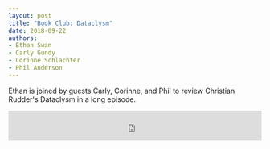 ```yaml
---
layout: post
title: "Book Club: Dataclysm"
date: 2018-09-22
authors:
- Ethan Swan
- Carly Gundy
- Corinne Schlachter
- Phil Anderson
---
```


Ethan is joined by guests Carly, Corinne, and Phil to review Christian Rudder's Dataclysm in a long episode.

<iframe src="https://pinecast.com/player/31905e99-8f7b-4234-9040-a6890650676a?theme=minimal" seamless height="60" style="border:0" class="pinecast-embed" frameborder="0" width="100%"></iframe>
